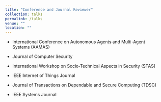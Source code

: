 ```yaml
---
title: "Conference and Journal Reviewer"
collection: talks
permalink: /talks
venue: ""
location: ""
---
```


- International Conference on Autonomous Agents and Multi-Agent Systems (AAMAS)

- Journal of Computer Security

- International Workshop on Socio-Technical Aspects in Security (STAS)

- IEEE Internet of Things Journal

- Journal of Transactions on Dependable and Secure Computing (TDSC)

- IEEE Systems Journal
